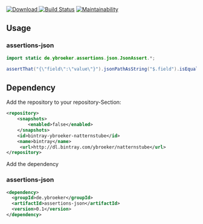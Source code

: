 [ ![Download](https://api.bintray.com/packages/ybroeker/assertions/assertions/images/download.svg) ](https://bintray.com/ybroeker/assertions/assertions/_latestVersion)
[![Build Status](https://travis-ci.org/ybroeker/assertions.svg?branch=master)](https://travis-ci.org/ybroeker/assertions)
[![Maintainability](https://api.codeclimate.com/v1/badges/1f948b7bad12dbe6e093/maintainability)](https://codeclimate.com/github/ybroeker/assertions/maintainability)

## Usage

### assertions-json

```java
import static de.ybroeker.assertions.json.JsonAssert.*;

assertThat("{\"field\":\"value\"}").jsonPathAsString("$.field").isEqualTo("value");
```



## Dependency

Add the repository to your repository-Section:

```xml
<repository>
    <snapshots>
        <enabled>false</enabled>
    </snapshots>
    <id>bintray-ybroeker-natternstube</id>
    <name>bintray</name>
     <url>http://dl.bintray.com/ybroeker/natternstube</url>
</repository>
```


Add the dependency

### assertions-json

```xml
<dependency>
  <groupId>de.ybroeker</groupId>
  <artifactId>assertions-json</artifactId>
  <version>0.1</version>
</dependency>
```
